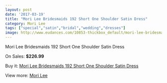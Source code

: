 ```yaml
---
layout: post
date: '2017-03-19'
title: "Mori Lee Bridesmaids 192 Short One Shoulder Satin Dress"
category: Mori Lee
tags: ["special","satin","bridal","wedding","dresses"]
image: http://www.eudances.com/10853-thickbox_default/mori-lee-bridesmaids-192-short-one-shoulder-satin-dress.jpg
---
```

Mori Lee Bridesmaids 192 Short One Shoulder Satin Dress

On Sales: **$226.99**
<a href="https://www.eudances.com/en/mori-lee/3467-mori-lee-bridesmaids-192-short-one-shoulder-satin-dress.html"><amp-img layout="responsive" width="600" height="600" src="//www.eudances.com/10853-thickbox_default/mori-lee-bridesmaids-192-short-one-shoulder-satin-dress.jpg" alt="Mori Lee Bridesmaids 192 Short One Shoulder Satin Dress 0" /></a>
<a href="https://www.eudances.com/en/mori-lee/3467-mori-lee-bridesmaids-192-short-one-shoulder-satin-dress.html"><amp-img layout="responsive" width="600" height="600" src="//www.eudances.com/10854-thickbox_default/mori-lee-bridesmaids-192-short-one-shoulder-satin-dress.jpg" alt="Mori Lee Bridesmaids 192 Short One Shoulder Satin Dress 1" /></a>

Buy it: [Mori Lee Bridesmaids 192 Short One Shoulder Satin Dress](https://www.eudances.com/en/mori-lee/3467-mori-lee-bridesmaids-192-short-one-shoulder-satin-dress.html "Mori Lee Bridesmaids 192 Short One Shoulder Satin Dress")

View more: [Mori Lee](https://www.eudances.com/en/65-mori-lee "Mori Lee")